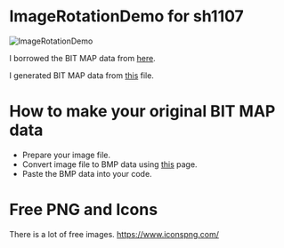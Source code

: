 # ImageRotationDemo for sh1107

![ImageRotationDemo](https://github.com/nopnop2002/esp-idf-sh1107/assets/6020549/3153b4f7-f1dc-43c2-9a2b-181d7054278e)

I borrowed the BIT MAP data from [here](https://www.iconspng.com/image/28904/cute-cat).   

I generated BIT MAP data from [this](https://www.mischianti.org/2021/07/14/ssd1306-oled-display-draw-images-splash-and-animations-2/) file.   


# How to make your original BIT MAP data   
- Prepare your image file.   
- Convert image file to BMP data using [this](https://www.mischianti.org/2021/07/14/ssd1306-oled-display-draw-images-splash-and-animations-2/) page.   
- Paste the BMP data into your code.   


# Free PNG and Icons   
There is a lot of free images.
https://www.iconspng.com/

